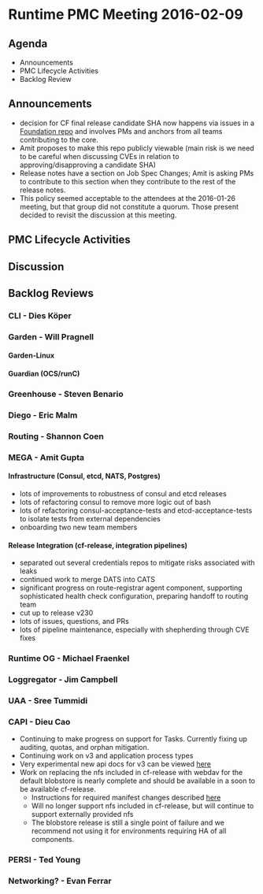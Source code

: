 # Runtime PMC Meeting 2016-02-09

## Agenda
* Announcements
* PMC Lifecycle Activities
* Backlog Review

## Announcements
- decision for CF final release candidate SHA now happens via issues in a [Foundation repo](https://github.com/cloudfoundry/cf-final-release-election) and involves PMs and anchors from all teams contributing to the core.
- Amit proposes to make this repo publicly viewable (main risk is we need to be careful when discussing CVEs in relation to approving/disapproving a candidate SHA)
- Release notes have a section on Job Spec Changes; Amit is asking PMs to contribute to this section when they contribute to the rest of the release notes.
- This policy seemed acceptable to the attendees at the 2016-01-26 meeting, but that group did not constitute a quorum. Those present decided to revisit the discussion at this meeting.

## PMC Lifecycle Activities

## Discussion

## Backlog Reviews

### CLI - Dies Köper

### Garden - Will Pragnell

#### Garden-Linux

#### Guardian (OCS/runC)

### Greenhouse - Steven Benario

### Diego - Eric Malm

### Routing - Shannon Coen

### MEGA - Amit Gupta

#### Infrastructure (Consul, etcd, NATS, Postgres)
* lots of improvements to robustness of consul and etcd releases
* lots of refactoring consul to remove more logic out of bash
* lots of refactoring consul-acceptance-tests and etcd-acceptance-tests to isolate tests from external dependencies
* onboarding two new team members

#### Release Integration (cf-release, integration pipelines)
* separated out several credentials repos to mitigate risks associated with leaks
* continued work to merge DATS into CATS
* significant progress on route-registrar agent component, supporting sophisticated health check configuration, preparing handoff to routing team
* cut up to release v230
* lots of issues, questions, and PRs
* lots of pipeline maintenance, especially with shepherding through CVE fixes

### Runtime OG - Michael Fraenkel

### Loggregator - Jim Campbell

### UAA - Sree Tummidi

### CAPI - Dieu Cao
- Continuing to make progress on support for Tasks.  Currently fixing up auditing, quotas, and orphan mitigation.
- Continuing work on v3 and application process types
- Very experimental new api docs for v3 can be viewed [here](http://v3-apidocs.cloudfoundry.org)
- Work on replacing the nfs included in cf-release with webdav for the default blobstore is nearly complete and should be available in a soon to be available cf-release.
  - Instructions for required manifest changes described [here](https://docs.google.com/document/d/1PDswakRCBdnQEbJYZa01Fo8vo3DC6h3rtP3sckcp5Eo/edit?usp=sharing)
  - Will no longer support nfs included in cf-release, but will continue to support externally provided nfs
  - The blobstore release is still a single point of failure and we recommend not using it for environments requiring HA of all components.

### PERSI - Ted Young

### Networking? - Evan Ferrar
